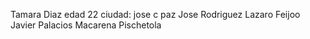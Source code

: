 Tamara Diaz edad 22 ciudad: jose c paz
Jose Rodriguez
Lazaro Feijoo
Javier Palacios
Macarena Pischetola
